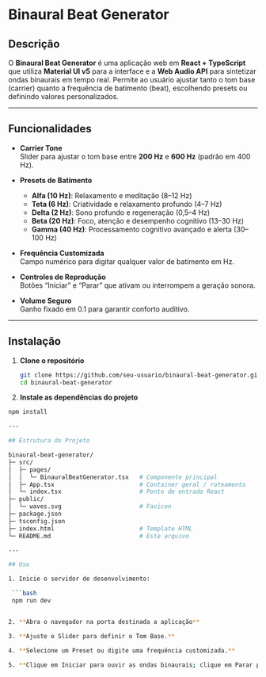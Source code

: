 # Binaural Beat Generator

## Descrição

O **Binaural Beat Generator** é uma aplicação web em **React + TypeScript** que utiliza **Material UI v5** para a interface e a **Web Audio API** para sintetizar ondas binaurais em tempo real. Permite ao usuário ajustar tanto o tom base (carrier) quanto a frequência de batimento (beat), escolhendo presets ou definindo valores personalizados.

---

## Funcionalidades

- **Carrier Tone**  
  Slider para ajustar o tom base entre **200 Hz** e **600 Hz** (padrão em 400 Hz).

- **Presets de Batimento**  
  - **Alfa (10 Hz)**: Relaxamento e meditação (8–12 Hz)  
  - **Teta (6 Hz)**: Criatividade e relaxamento profundo (4–7 Hz)  
  - **Delta (2 Hz)**: Sono profundo e regeneração (0,5–4 Hz)  
  - **Beta (20 Hz)**: Foco, atenção e desempenho cognitivo (13–30 Hz)  
  - **Gamma (40 Hz)**: Processamento cognitivo avançado e alerta (30–100 Hz)

- **Frequência Customizada**  
  Campo numérico para digitar qualquer valor de batimento em Hz.

- **Controles de Reprodução**  
  Botões “Iniciar” e “Parar” que ativam ou interrompem a geração sonora.

- **Volume Seguro**  
  Ganho fixado em 0.1 para garantir conforto auditivo.

---

## Instalação

1. **Clone o repositório**  

   ```bash
   git clone https://github.com/seu-usuario/binaural-beat-generator.git
   cd binaural-beat-generator

2. **Instale as dependências do projeto**  

  ```bash
  npm install

---

## Estrutura do Projeto

binaural-beat-generator/
├─ src/
│  ├─ pages/
│  │  └─ BinauralBeatGenerator.tsx   # Componente principal
│  ├─ App.tsx                        # Container geral / roteamento
│  └─ index.tsx                      # Ponto de entrada React
├─ public/
│  └─ waves.svg                      # Favicon
├─ package.json
├─ tsconfig.json
├─ index.html                        # Template HTML
└─ README.md                         # Este arquivo

---

## Uso

1. Inicie o servidor de desenvolvimento:

   ```bash
   npm run dev


2. **Abra o navegador na porta destinada a aplicação**  

3. **Ajuste o Slider para definir o Tom Base.**  

4. **Selecione um Preset ou digite uma frequência customizada.**

5. **Clique em Iniciar para ouvir as ondas binaurais; clique em Parar para interromper.**  
